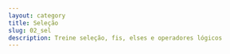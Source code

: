 ```yaml
---
layout: category
title: Seleção
slug: 02_sel
description: Treine seleção, fis, elses e operadores lógicos
---
```

